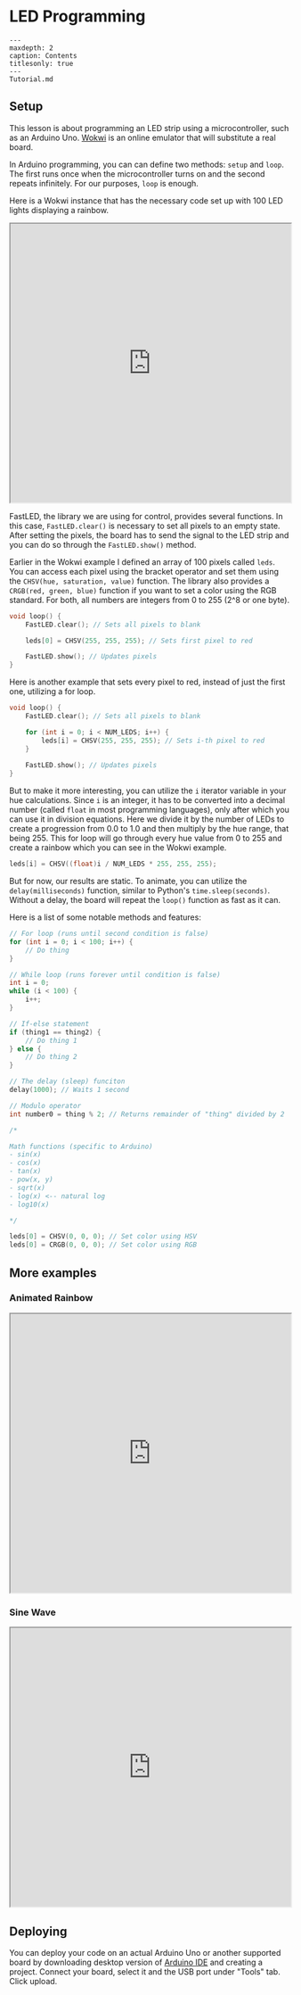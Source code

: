 # LED Programming

```{toctree}
---
maxdepth: 2
caption: Contents
titlesonly: true
---
Tutorial.md
```

## Setup

This lesson is about programming an LED strip using a microcontroller, such as an Arduino Uno. [Wokwi](https://wokwi.com/) is an online emulator that will substitute a real board.

In Arduino programming, you can can define two methods: `setup` and `loop`. The first runs once when the microcontroller turns on and the second repeats infinitely. For our purposes, `loop` is enough.

Here is a Wokwi instance that has the necessary code set up with 100 LED lights displaying a rainbow.

<iframe
  src="https://wokwi.com/projects/375725533336935425"
  style="width:100%; height:500px;"
></iframe>

FastLED, the library we are using for control, provides several functions. In this case, `FastLED.clear()` is necessary to set all pixels to an empty state. After setting the pixels, the board has to send the signal to the LED strip and you can do so through the `FastLED.show()` method.

Earlier in the Wokwi example I defined an array of 100 pixels called `leds`. You can access each pixel using the bracket operator and set them using the `CHSV(hue, saturation, value)` function. The library also provides a `CRGB(red, green, blue)` function if you want to set a color using the RGB standard. For both, all numbers are integers from 0 to 255 (2^8 or one byte).

```cpp
void loop() {
	FastLED.clear(); // Sets all pixels to blank

	leds[0] = CHSV(255, 255, 255); // Sets first pixel to red

	FastLED.show(); // Updates pixels
}
```

Here is another example that sets every pixel to red, instead of just the first one, utilizing a for loop.

```cpp
void loop() {
	FastLED.clear(); // Sets all pixels to blank

	for (int i = 0; i < NUM_LEDS; i++) {
		leds[i] = CHSV(255, 255, 255); // Sets i-th pixel to red
	}
	
	FastLED.show(); // Updates pixels
}
```

But to make it more interesting, you can utilize the `i` iterator variable in your hue calculations. Since `i` is an integer, it has to be converted into a decimal number (called `float` in most programming languages), only after which you can use it in division equations. Here we divide it by the number of LEDs to create a progression from 0.0 to 1.0 and then multiply by the hue range, that being 255. This for loop will go through every hue value from 0 to 255 and create a rainbow which you can see in the Wokwi example.

```cpp
leds[i] = CHSV((float)i / NUM_LEDS * 255, 255, 255);
```

But for now, our results are static. To animate, you can utilize the `delay(milliseconds)` function, similar to Python's `time.sleep(seconds)`. Without a delay, the board will repeat the `loop()` function as fast as it can.

Here is a list of some notable methods and features:
```cpp
// For loop (runs until second condition is false)
for (int i = 0; i < 100; i++) {
	// Do thing
}

// While loop (runs forever until condition is false)
int i = 0;
while (i < 100) {
	i++;
}

// If-else statement
if (thing1 == thing2) {
	// Do thing 1
} else {
	// Do thing 2
}

// The delay (sleep) funciton
delay(1000); // Waits 1 second

// Modulo operator
int number0 = thing % 2; // Returns remainder of "thing" divided by 2

/*

Math functions (specific to Arduino)
- sin(x)
- cos(x)
- tan(x)
- pow(x, y)
- sqrt(x)
- log(x) <-- natural log
- log10(x)

*/

leds[0] = CHSV(0, 0, 0); // Set color using HSV
leds[0] = CRGB(0, 0, 0); // Set color using RGB
```

## More examples

### Animated Rainbow

<iframe
  src="https://wokwi.com/projects/375728281107786753"
  style="width:100%; height:500px;"
></iframe>

### Sine Wave

<iframe
  src="https://wokwi.com/projects/375728506812760065"
  style="width:100%; height:500px;"
></iframe>

## Deploying

You can deploy your code on an actual Arduino Uno or another supported board by downloading desktop version of [Arduino IDE](https://www.arduino.cc/en/software) and creating a project. Connect your board, select it and the USB port under "Tools" tab. Click upload.